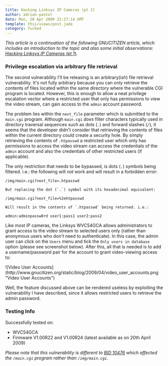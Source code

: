 ```yaml
---
title: Hacking Linksys IP Cameras (pt 2)
author: adrian-pastor
date: Mon, 20 Apr 2009 22:27:14 GMT
template: this/views/post.jade
category: fucked
---
```


_This article is a continuation of the following GNUCITIZEN article, which includes an introduction to the topic and also some initial observations: [Hacking Linksys IP Cameras (pt 1)](/blog/hacking-linksys-ip-cameras-pt-1/)._

### Privilege escalation via arbitrary file retrieval

The second vulnerability I'll be releasing is an arbitrary(ish) file retrieval vulnerability. It's not fully arbitrary because you can only retrieve the contents of files located within the same directory where the vulnerable CGI program is located. However, this is enough to allow a neat privilege escalation vector where a restricted user that only has permissions to view the video stream, can gain access to the `admin` account password.

The problem lies within the `next_file` parameter which is submitted to the `main.cgi` program. Although `main.cgi` _does_ filter characters typically used in directory traversal sequences such as dots (`.`) and forward slashes (`/`), it seems that the developer didn't consider that retrieving the contents of files within the current directory could create a security hole. By simply retrieving the contents of `.htpasswd` a restricted user which only has permissions to access the video stream can access the credentials of the `admin` account and also the credentials of other restricted users (if applicable).

The only restriction that needs to be bypassed, is dots (`.`) symbols being filtered. i.e.: the following will _not_ work and will result in a forbidden error:

    /img/main.cgi?next_file=.htpasswd

    But replacing the dot (`.`) symbol with its hexadecimal equivalent:

    /img/main.cgi?next_file=%2ehtpasswd

    Will result in the contents of `.htpasswd` being returned. i.e.:

    admin:adminpassw0rd user1:pass1 user2:pass2

Like most IP cameras, the Linksys WVC54GCA allows administrators to grant access to the video stream to selected users only (rather than anonymous users who don't need to authenticate). In this case, the admin user can click on the `Users` menu and tick the `Only users in database` option (please see screenshot below). After this, all that is needed is to add a username/password pair for the account to grant video-viewing access to:

<div class="screen">![Video User Accounts](http://www.gnucitizen.org/static/blog/2009/04/video_user_accounts.png "Video User Accounts")</div>

Well, the feature discussed above can be rendered useless by exploiting the vulnerability I have described, since it allows restricted users to retrieve the admin password.

### Testing Info

Successfully tested on:

* WVC54GCA
* Firmware V1.00R22 and V1.00R24 (latest available as on 20th April 2009)

_Please note that this vulnerability is different to [BID 10476](http://www.securityfocus.com/bid/10476/exploit) which affected the `/main.cgi` program rather than `/img/main.cgi`._

